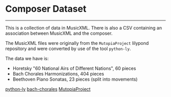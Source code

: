 # Composer Dataset
---

This is a collection of data in MusicXML. There is also a CSV containing an
association between MusicXML and the composer.

The MusicXML files were originally from the `MutopiaProject` lilypond repository
and were converted by use of the tool `python-ly`.

The data we have is:
* Horetsky "60 National Airs of Different Nations", 60 pieces
* Bach Chorales Harmonizations, 404 pieces
* Beethoven Piano Sonatas, 23 pieces (split into movements)

[python-ly](https://github.com/wbsoft/python-ly)
[bach-chorales](http://github.com/jshanley/bach-chorales.git)
[MutopiaProject](http://github.com/MutopiaProject/MutopiaProject.git)
